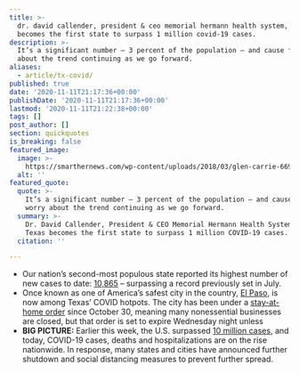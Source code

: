 ```yaml
---
title: >-
  dr. david callender, president & ceo memorial hermann health system, as texas
  becomes the first state to surpass 1 million covid-19 cases.
description: >-
  It’s a significant number — 3 percent of the population — and cause for worry
  about the trend continuing as we go forward.
aliases:
  - article/tx-covid/
published: true
date: '2020-11-11T21:17:36+00:00'
publishDate: '2020-11-11T21:17:36+00:00'
lastmod: '2020-11-11T21:22:38+00:00'
tags: []
post_author: []
section: quickquotes
is_breaking: false
featured_image:
  image: >-
    https://smarthernews.com/wp-content/uploads/2018/03/glen-carrie-66914-unsplash-scaled.jpg
  alt: ''
featured_quote:
  quote: >-
    It’s a significant number — 3 percent of the population — and cause for
    worry about the trend continuing as we go forward.
  summary: >-
    Dr. David Callender, President & CEO Memorial Hermann Health System, as
    Texas becomes the first state to surpass 1 million COVID-19 cases.
  citation: ''

---
```

*   Our nation’s second-most populous state reported its highest number of new cases to date: [10,865](\"https://apnews.com/article/virus-outbreak-texas-laredo-79f0a0d126cc2a003103a40a1c021e2e\") – surpassing a record previously set in July.
*   Once known as one of America’s safest city in the country, [El Paso](\"https://www.houstonchronicle.com/news/investigations/article/Texas-1-million-COVID-cases-why-first-US-state-15716898.php\"), is now among Texas’ COVID hotpots. The city has been under a [stay-at-home order](\"http://www.epcounty.com/documents/Order-No-13.pdf\") since October 30, meaning many nonessential businesses are closed, but that order is set to expire Wednesday night unless
*   **BIG PICTURE:** Earlier this week, the U.S. surpassed [10 million cases](\"https://coronavirus.jhu.edu/map.html\"), and today, COVID-19 cases, deaths and hospitalizations are on the rise nationwide. In response, many states and cities have announced further shutdown and social distancing measures to prevent further spread.